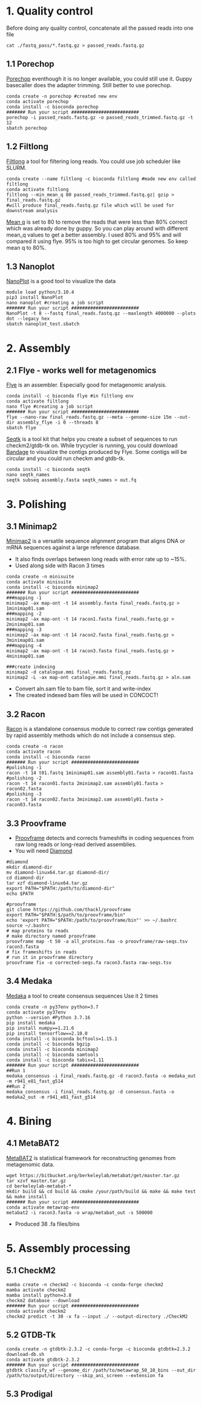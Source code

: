 # 1. Quality control
Before doing any quality control, concatenate all the passed reads into one file 
```
cat ./fastq_pass/*.fastq.gz > passed_reads.fastq.gz
```
## 1.1 Porechop
[Porechop](https://github.com/rrwick/Porechop) eventhough it is no longer available, you could still use
it. 
Guppy basecaller does the adapter trimming. Still better to use porechop. 
```
conda create -n porechop #created new env
conda activate porechop
conda install -c bioconda porechop
####### Run your script #########################
porechop -i passed_reads.fastq.gz -o passed_reads_trimmed.fastq.gz -t 12
sbatch porechop
```
## 1.2 Filtlong
[Filtlong](https://github.com/rrwick/Filtlong) a tool for filtering long reads. 
You could use job scheduler like SLURM. 
```
conda create --name filtlong -c bioconda filtlong #made new env called filtlong
conda activate filtlong
filtlong --min_mean_q 80 passed_reads_trimmed.fastq.gz| gzip > final_reads.fastq.gz
#will produce final_reads.fastq.gz file which will be used for downstream analysis
```
[Mean q](https://github.com/rrwick/Filtlong#read-scoring) is set to 80 to remove the reads that were less than 80% correct which was already done by guppy. So you can play around with different mean_q values to get a better assembly. 
I used 80% and 95% and will compared it using flye. 
95% is too high to get circular genomes. So keep mean q to 80%. 
## 1.3 Nanoplot
[NanoPlot](https://github.com/wdecoster/NanoPlot) is a good tool to visualize the data
```
module load python/3.10.4
pip3 install NanoPlot
nano nanoplot #creating a job script
####### Run your script #########################
NanoPlot -t 8 --fastq final_reads.fastq.gz --maxlength 4000000 --plots dot --legacy hex
sbatch nanoplot_test.sbatch
```
# 2. Assembly
## 2.1 Flye - works well for metagenomics 
[Flye](https://github.com/fenderglass/Flye) is an assembler. Especially good for metagenomic analysis.
```
conda install -c bioconda flye #in filtlong env
conda activate filtlong
nano flye #creating a job script
####### Run your script #########################
flye --nano-raw final_reads.fastq.gz --meta --genome-size 15m --out-dir assembly_flye -i 0 --threads 8
sbatch flye
```
[Seqtk](https://github.com/lh3/seqtk) is a tool kit that helps you create a subset of sequences to run checkm2/gtdb-tk on.
While trycycler is running, you could download [Bandage](https://github.com/rrwick/Bandage) to visualize the contigs produced by Flye. Some contigs will be circular and you could run checkm and gtdb-tk. 
```
conda install -c bioconda seqtk
nano seqtk_names
seqtk subseq assembly.fasta seqtk_names > out.fq
```
# 3. Polishing
## 3.1 Minimap2 
[Minimap2](https://github.com/lh3/minimap2) is a versatile sequence alignment program that aligns DNA or mRNA sequences against a large
reference database. 
- It also finds overlaps between long reads with error rate up to ~15%.
- Used along side with Racon 3 times
```
conda create -n minisuite
conda activate minisuite
conda install -c bioconda minimap2
####### Run your script #########################
###mapping -1
minimap2 -ax map-ont -t 14 assembly.fasta final_reads.fastq.gz > 1minimap01.sam
###mapping -2
minimap2 -ax map-ont -t 14 racon1.fasta final_reads.fastq.gz > 2minimap01.sam
###mapping -3
minimap2 -ax map-ont -t 14 racon2.fasta final_reads.fastq.gz > 3minimap01.sam
###mapping -4
minimap2 -ax map-ont -t 14 racon3.fasta final_reads.fastq.gz > 4minimap01.sam

###create indexing
minimap2 -d catalogue.mmi final_reads.fastq.gz
minimap2 -L -ax map-ont catalogue.mmi final_reads.fastq.gz > aln.sam
```
- Convert aln.sam file to bam file, sort it and write-index 
- The created indexed bam files will be used in CONCOCT!

## 3.2 Racon
[Racon](https://github.com/isovic/racon) is a standalone consensus module to correct raw contigs generated by rapid assembly methods which
do not include a consensus step. 
```
conda create -n racon
conda activate racon
conda install -c bioconda racon
####### Run your script #########################
#polishing -1 
racon -t 14 t01.fastq 1minimap01.sam assembly01.fasta > racon01.fasta
#polishing -2
racon -t 14 racon01.fasta 2minimap2.sam assembly01.fasta > racon02.fasta
#polishing -3
racon -t 14 racon02.fasta 3minimap2.sam assembly01.fasta > racon03.fasta
```
## 3.3 Proovframe
- [Proovframe](https://github.com/thackl/proovframe) detects and corrects frameshifts in coding sequences from raw long reads or long-read
derived assemblies.
- You will need [Diamond](https://github.com/bbuchfink/diamond/wiki) 
```
#diamond
mkdir diamond-dir
mv diamond-linux64.tar.gz diamond-dir/
cd diamond-dir
tar xzf diamond-linux64.tar.gz
export PATH="$PATH:/path/to/diamond-dir"
echo $PATH

#proovframe
git clone https://github.com/thackl/proovframe
export PATH="$PATH:$/path/to/proovframe/bin"
echo 'export PATH="$PATH:/path/to/proovframe/bin"' >> ~/.bashrc
source ~/.bashrc
# map proteins to reads
# make directory named proovframe
proovframe map -t 50 -a all_proteins.faa -o proovframe/raw-seqs.tsv racon3.fasta
# fix frameshifts in reads
# run it in proovframe directory
proovframe fix -o corrected-seqs.fa racon3.fasta raw-seqs.tsv
```
## 3.4 Medaka 
[Medaka](https://github.com/nanoporetech/medaka) a tool to create consensus sequences
Use it 2 times
```
conda create -n py37env python=3.7
conda activate py37env
python --version #Python 3.7.16
pip install medaka
pip install numpy==1.21.6
pip install tensorflow==2.10.0    
conda install -c bioconda bcftools=1.15.1
conda install -c bioconda bgzip     
conda install -c bioconda minimap2 
conda install -c bioconda samtools  
conda install -c bioconda tabix=1.11  
####### Run your script #########################
##Run 1
medaka_consensus -i final_reads.fastq.gz -d racon3.fasta -o medaka_out -m r941_e81_fast_g514
##Run 2
medaka_consensus -i final_reads.fastq.gz -d consensus.fasta -o medaka2_out -m r941_e81_fast_g514
```
# 4. Bining 
## 4.1 MetaBAT2
[MetaBAT2](https://bitbucket.org/berkeleylab/metabat/src/master/) is statistical framework for reconstructing genomes from metagenomic data. 
```
wget https://bitbucket.org/berkeleylab/metabat/get/master.tar.gz
tar xzvf master.tar.gz
cd berkeleylab-metabat-*
mkdir build && cd build && cmake /your/path/build && make && make test && make install
####### Run your script #########################
conda activate metawrap-env
metabat2 -i racon3.fasta -o wrap/metabat_out -s 500000
```
- Produced 38 .fa files/bins 
# 5. Assembly processing 
## 5.1 CheckM2
```
mamba create -n checkm2 -c bioconda -c conda-forge checkm2
mamba activate checkm2
mamba install python=3.8
checkm2 database --download
####### Run your script #########################
conda activate checkm2
checkm2 predict -t 30 -x fa --input ./ --output-directory ./CheckM2 
```
## 5.2 GTDB-Tk
```
conda create -n gtdbtk-2.3.2 -c conda-forge -c bioconda gtdbtk=2.3.2
download-db.sh
conda activate gtdbtk-2.3.2
####### Run your script #########################
gtdbtk classify_wf --genome_dir /path/to/metawrap_50_10_bins --out_dir /path/to/output/directory --skip_ani_screen --extension fa
```
## 5.3 Prodigal
